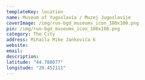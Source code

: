 ```yaml
---
templateKey: location
name: Museum of Yugoslavia / Muzej Jugoslavije
coverImage: /img/run-bgd_museums_icon_100x100.png
pin: /img/run-bgd_museums_icon_100x100.png
category: The City
address: Mihaila Mike Jankovića 6
website:
email: 
description:
latitude: "44.788077"
longitude: "20.452111"
---
```

